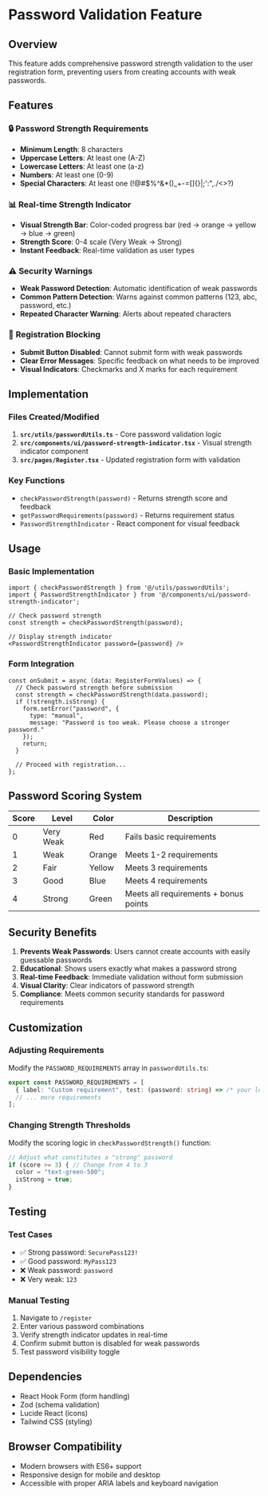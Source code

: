 # Password Validation Feature

## Overview
This feature adds comprehensive password strength validation to the user registration form, preventing users from creating accounts with weak passwords.

## Features

### 🔒 **Password Strength Requirements**
- **Minimum Length**: 8 characters
- **Uppercase Letters**: At least one (A-Z)
- **Lowercase Letters**: At least one (a-z)
- **Numbers**: At least one (0-9)
- **Special Characters**: At least one (!@#$%^&*()_+-=[]{}|;':",./<>?)

### 📊 **Real-time Strength Indicator**
- **Visual Strength Bar**: Color-coded progress bar (red → orange → yellow → blue → green)
- **Strength Score**: 0-4 scale (Very Weak → Strong)
- **Instant Feedback**: Real-time validation as user types

### ⚠️ **Security Warnings**
- **Weak Password Detection**: Automatic identification of weak passwords
- **Common Pattern Detection**: Warns against common patterns (123, abc, password, etc.)
- **Repeated Character Warning**: Alerts about repeated characters

### 🚫 **Registration Blocking**
- **Submit Button Disabled**: Cannot submit form with weak passwords
- **Clear Error Messages**: Specific feedback on what needs to be improved
- **Visual Indicators**: Checkmarks and X marks for each requirement

## Implementation

### Files Created/Modified
1. **`src/utils/passwordUtils.ts`** - Core password validation logic
2. **`src/components/ui/password-strength-indicator.tsx`** - Visual strength indicator component
3. **`src/pages/Register.tsx`** - Updated registration form with validation

### Key Functions
- `checkPasswordStrength(password)` - Returns strength score and feedback
- `getPasswordRequirements(password)` - Returns requirement status
- `PasswordStrengthIndicator` - React component for visual feedback

## Usage

### Basic Implementation
```tsx
import { checkPasswordStrength } from '@/utils/passwordUtils';
import { PasswordStrengthIndicator } from '@/components/ui/password-strength-indicator';

// Check password strength
const strength = checkPasswordStrength(password);

// Display strength indicator
<PasswordStrengthIndicator password={password} />
```

### Form Integration
```tsx
const onSubmit = async (data: RegisterFormValues) => {
  // Check password strength before submission
  const strength = checkPasswordStrength(data.password);
  if (!strength.isStrong) {
    form.setError("password", {
      type: "manual",
      message: "Password is too weak. Please choose a stronger password."
    });
    return;
  }
  
  // Proceed with registration...
};
```

## Password Scoring System

| Score | Level | Color | Description |
|-------|-------|-------|-------------|
| 0 | Very Weak | Red | Fails basic requirements |
| 1 | Weak | Orange | Meets 1-2 requirements |
| 2 | Fair | Yellow | Meets 3 requirements |
| 3 | Good | Blue | Meets 4 requirements |
| 4 | Strong | Green | Meets all requirements + bonus points |

## Security Benefits

1. **Prevents Weak Passwords**: Users cannot create accounts with easily guessable passwords
2. **Educational**: Shows users exactly what makes a password strong
3. **Real-time Feedback**: Immediate validation without form submission
4. **Visual Clarity**: Clear indicators of password strength
5. **Compliance**: Meets common security standards for password requirements

## Customization

### Adjusting Requirements
Modify the `PASSWORD_REQUIREMENTS` array in `passwordUtils.ts`:

```typescript
export const PASSWORD_REQUIREMENTS = [
  { label: "Custom requirement", test: (password: string) => /* your logic */ },
  // ... more requirements
];
```

### Changing Strength Thresholds
Modify the scoring logic in `checkPasswordStrength()` function:

```typescript
// Adjust what constitutes a "strong" password
if (score >= 3) { // Change from 4 to 3
  color = "text-green-500";
  isStrong = true;
}
```

## Testing

### Test Cases
- ✅ Strong password: `SecurePass123!`
- ✅ Good password: `MyPass123`
- ❌ Weak password: `password`
- ❌ Very weak: `123`

### Manual Testing
1. Navigate to `/register`
2. Enter various password combinations
3. Verify strength indicator updates in real-time
4. Confirm submit button is disabled for weak passwords
5. Test password visibility toggle

## Dependencies
- React Hook Form (form handling)
- Zod (schema validation)
- Lucide React (icons)
- Tailwind CSS (styling)

## Browser Compatibility
- Modern browsers with ES6+ support
- Responsive design for mobile and desktop
- Accessible with proper ARIA labels and keyboard navigation 